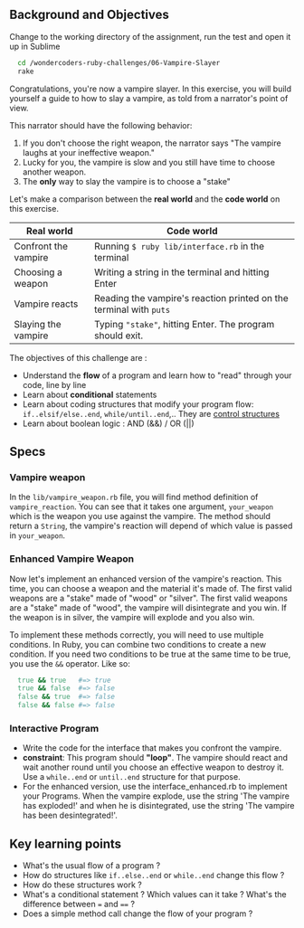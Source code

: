 ## Background and Objectives

Change to the working directory of the assignment, run the test and open it up in Sublime

```bash
  cd /wondercoders-ruby-challenges/06-Vampire-Slayer
  rake
```

Congratulations, you're now a vampire slayer.
In this exercise, you will build yourself a guide to how to slay a vampire, as told from a narrator's point of view.

This narrator should have the following behavior:

1. If you don't choose the right weapon, the narrator says "The vampire laughs at your ineffective weapon."
2. Lucky for you, the vampire is slow and you still have time to choose another weapon.
3. The **only** way to slay the vampire is to choose a "stake"

Let's make a comparison between the **real world** and the **code world** on this exercise.

<table class="table">
  <thead>
    <tr>
      <th>Real world</th>
      <th>Code world</th>
    </tr>
  </thead>
  <tbody>
    <tr>
      <td>Confront the vampire</td>
      <td>Running <code>$ ruby lib/interface.rb</code> in the terminal</td>
    </tr>
    <tr>
      <td>Choosing a weapon</td>
      <td>Writing a string in the terminal and hitting Enter</td>
    </tr>
    <tr>
      <td>Vampire reacts</td>
      <td>Reading the vampire's reaction printed on the terminal with <code>puts</code></td>
    </tr>
    <tr>
      <td>Slaying the vampire</td>
      <td>Typing <code>"stake"</code>, hitting Enter. The program should exit.</td>
    </tr>
  </tbody>
</table>

The objectives of this challenge are :

- Understand the **flow** of a program and learn how to "read" through your code, line by line
- Learn about **conditional** statements
- Learn about coding structures that modify your program flow: `if..elsif/else..end`, `while/until..end`,.. They are [control structures](https://en.wikipedia.org/wiki/Control_flow)
- Learn about boolean logic : AND (&&) / OR (||)

## Specs

### Vampire weapon

In the `lib/vampire_weapon.rb` file, you will find method definition of `vampire_reaction`. You can see that it takes one argument, `your_weapon` which is the weapon you use against the vampire. The method should return a `String`, the vampire's reaction will depend of which value is passed in `your_weapon`.

### Enhanced Vampire Weapon

Now let's implement an enhanced version of the vampire's reaction. This time, you can choose a weapon and the material it's made of. The first valid weapons are a "stake" made of "wood" or "silver". The first valid weapons are a "stake" made of "wood", the vampire will disintegrate and you win. If the weapon is in silver, the vampire will explode and you also win.

To implement these methods correctly, you will need to use multiple conditions. In Ruby, you can combine two conditions to create a new condition. If you need two conditions to be true at the same time to be true, you use the `&&` operator. Like so:

```ruby
  true && true   #=> true
  true && false  #=> false
  false && true  #=> false
  false && false #=> false

```

### Interactive Program

- Write the code for the interface that makes you confront the vampire.
- **constraint**: This program should **"loop"**. The vampire should react and wait another round until you choose an effective weapon to destroy it. Use a `while..end` or `until..end` structure for that purpose.
- For the enhanced version, use the interface_enhanced.rb to implement your Programs. When the vampire explode, use the string 'The vampire has exploded!' and when he is disintegrated, use the string 'The vampire has been desintegrated!'.

## Key learning points

- What's the usual flow of a program ?
- How do structures like `if..else..end` or `while..end` change this flow ?
- How do these structures work ?
- What's a conditional statement ? Which values can it take ? What's the difference between `=` and `==` ?
- Does a simple method call change the flow of your program ?
